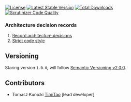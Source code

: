 [![License](https://poser.pugx.org/timitao/value-object/license.svg)](https://packagist.org/packages/timitao/value-object)
[![Latest Stable Version](https://poser.pugx.org/timitao/value-object/v/stable.svg)](https://packagist.org/packages/timitao/value-object)
[![Total Downloads](https://poser.pugx.org/timitao/value-object/downloads.svg)](https://packagist.org/packages/timitao/value-object)
[![Scrutinizer Code Quality](https://scrutinizer-ci.com/g/timiTao/ValueObject/badges/quality-score.png?b=master)](https://scrutinizer-ci.com/g/timiTao/ValueObject/?branch=master)

### Architecture decision records

1. [Record architecture decisions](/doc/adr/0001-record-architecture-decisions.md)
2. [Strict code style](/doc/adr/0002-strict-code-style.md)

## Versioning
 
Staring version ``1.0.0``, will follow [Semantic Versioning v2.0.0](http://semver.org/spec/v2.0.0.html).

## Contributors

* Tomasz Kunicki [TimiTao](http://github.com/timiTao) [lead developer]